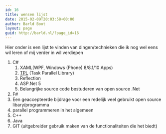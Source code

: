 ```yaml
---
id: 16
title: wensen lijst
date: 2015-02-09T20:03:58+00:00
author: Barld Boot
layout: page
guid: http://barld.nl/?page_id=16
---
```

Hier onder is een lijst te vinden van dingen/technieken die ik nog wel eens wil leren of mij verder in wil verdiepen

  1. C# 
      1. XAML(WPF, Windows (Phone) 8/8.1/10 Apps)
      2. [TPL](https://msdn.microsoft.com/en-us/library/dd460717%28v=vs.110%29.aspx) (Task Parallel Library)
      3. Reflection
      4. ASP.Net 5
      5. Belangrijke source code bestuderen van open source .Net
  2. F#
  3. Een geaccepteerde bijdrage voor een redelijk veel gebruikt open source libary/programma
  4. parallel programmeren in het algemeen
  5. C++
  6. Java
  7. GIT (uitgebreider gebruik maken van de functionaliteiten die het biedt)